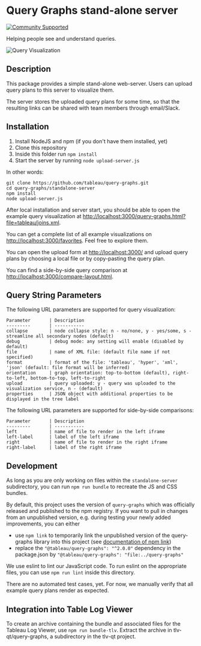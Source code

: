 Query Graphs stand-alone server
============
[![Community Supported](https://img.shields.io/badge/Support%20Level-Community%20Supported-457387.svg)](https://www.tableau.com/support-levels-it-and-developer-tools)

Helping people see and understand queries.

![Query Visualization](https://tableau.github.io/query-graphs/standalone-server/media/sample_graph.png "Sample Graph")

Description
-----------

This package provides a simple stand-alone web-server.
Users can upload query plans to this server to visualize them.

The server stores the uploaded query plans for some time, so that the resulting links can be shared with team members through email/Slack.

Installation
------------

1. Install NodeJS and npm (if you don't have them installed, yet)
2. Clone this repository
3. Inside this folder run `npm install`
4. Start the server by running `node upload-server.js`

In other words:
```shell
git clone https://github.com/tableau/query-graphs.git
cd query-graphs/standalone-server
npm install
node upload-server.js
```

After local installation and server start, you should be able to open the example
query visualization at <http://localhost:3000/query-graphs.html?file=tableau/joins.xml>.

You can get a complete list of all example visualizations on <http://localhost:3000/favorites>.
Feel free to explore them.

You can open the upload form at <http://localhost:3000/> and upload query plans by choosing a
local file or by copy-pasting the query plan.

You can find a side-by-side query comparison at
<http://localhost:3000/compare-layout.html>.

Query String Parameters
-----------------------

The following URL parameters are supported for query visualization:

```
Parameter       | Description
---------       | -----------
collapse        | node collapse style: n - no/none, y - yes/some, s - streamline all secondary nodes (default)
debug           | debug mode: any setting will enable (disabled by default)
file            | name of XML file: (default file name if not specified)
format          | format of the file: 'tableau', 'hyper', 'xml', 'json' (default: file format will be inferred)
orientation     | graph orientation: top-to-bottom (default), right-to-left, bottom-to-top, left-to-right
upload          | query uploaded: y - query was uploaded to the visualization service, n - (default)
properties      | JSON object with additional properties to be displayed in the tree label

```

The following URL parameters are supported for side-by-side comparisons:

```
Parameter       | Description
---------       | -----------
left            | name of file to render in the left iframe
left-label      | label of the left iframe
right           | name of file to render in the right iframe
right-label     | label of the right iframe
```

Development
-----------

As long as you are only working on files within the
`standalone-server` subdirectory, you can run `npm run bundle`
to recreate the JS and CSS bundles.

By default, this project uses the version of `query-graphs` which was
officially released and published to the npm registry.
If you want to pull in changes from an unpublished version, e.g. during testing
your newly added improvements, you can either
* use `npm link` to temporarily link the unpublished version of the query-graphs library into this project (see [documentation of npm link](https://docs.npmjs.com/cli/link))
* replace the `"@tableau/query-graphs": "^2.0.0"` dependency in the package.json by `"@tableau/query-graphs": "file:../query-graphs"`

We use eslint to lint our JavaScript code.
To run eslint on the appropriate files, you can use `npm run lint` inside this directory.

There are no automated test cases, yet.
For now, we manually verify that all example query plans render as expected.

Integration into Table Log Viewer
-----------

To create an archive containing the bundle and associated files for the Tableau Log Viewer, use `npm run bundle-tlv`.
Extract the archive in tlv-qt/query-graphs, a subdirectory in the tlv-qt project.
